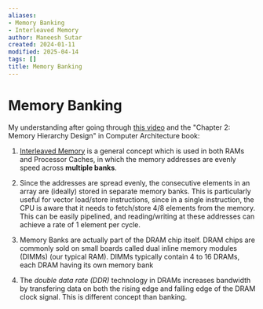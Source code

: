 ```yaml
---
aliases:
- Memory Banking
- Interleaved Memory
author: Maneesh Sutar
created: 2024-01-11
modified: 2025-04-14
tags: []
title: Memory Banking
---
```


# Memory Banking

My understanding after going through [this video](https://youtu.be/CDOOxhRBMIY?list=PL5Q2soXY2Zi-EImKxYYY1SZuGiOAOBKaf&t=4882) and the "Chapter 2: Memory Hierarchy Design" in Computer Architecture book:

1. [Interleaved Memory](https://en.wikipedia.org/wiki/Interleaved_memory) is a general concept which is used in both RAMs and Processor Caches, in which the memory addresses are evenly speed across **multiple banks**.

1. Since the addresses are spread evenly, the consecutive elements in an array are (ideally) stored in separate memory banks. This is particularly useful for vector load/store instructions, since in a single instruction, the CPU is aware that it needs to fetch/store 4/8 elements from the memory. This can be easily pipelined, and reading/writing at these addresses can achieve a rate of 1 element per cycle.

1. Memory Banks are actually part of the DRAM chip itself. DRAM chips are commonly sold on small boards called dual inline memory modules (DIMMs) (our typical RAM). DIMMs typically contain 4 to 16 DRAMs, each DRAM having its own memory bank

1. The *double data rate (DDR)* technology in DRAMs increases bandwidth by transfering data on both the rising edge and falling edge of the DRAM clock signal. This is different concept than banking.
